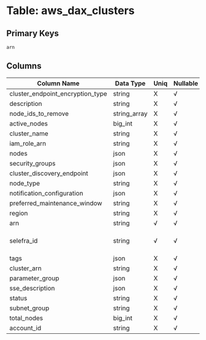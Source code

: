 # Table: aws_dax_clusters

## Primary Keys 

```
arn
```


## Columns 

|  Column Name   |  Data Type  | Uniq | Nullable | Description | 
|  ----  | ----  | ----  | ----  | ---- | 
| cluster_endpoint_encryption_type | string | X | √ |  | 
| description | string | X | √ |  | 
| node_ids_to_remove | string_array | X | √ |  | 
| active_nodes | big_int | X | √ |  | 
| cluster_name | string | X | √ |  | 
| iam_role_arn | string | X | √ |  | 
| nodes | json | X | √ |  | 
| security_groups | json | X | √ |  | 
| cluster_discovery_endpoint | json | X | √ |  | 
| node_type | string | X | √ |  | 
| notification_configuration | json | X | √ |  | 
| preferred_maintenance_window | string | X | √ |  | 
| region | string | X | √ |  | 
| arn | string | √ | √ |  | 
| selefra_id | string | √ | √ | primary keys value md5 | 
| tags | json | X | √ |  | 
| cluster_arn | string | X | √ |  | 
| parameter_group | json | X | √ |  | 
| sse_description | json | X | √ |  | 
| status | string | X | √ |  | 
| subnet_group | string | X | √ |  | 
| total_nodes | big_int | X | √ |  | 
| account_id | string | X | √ |  | 


